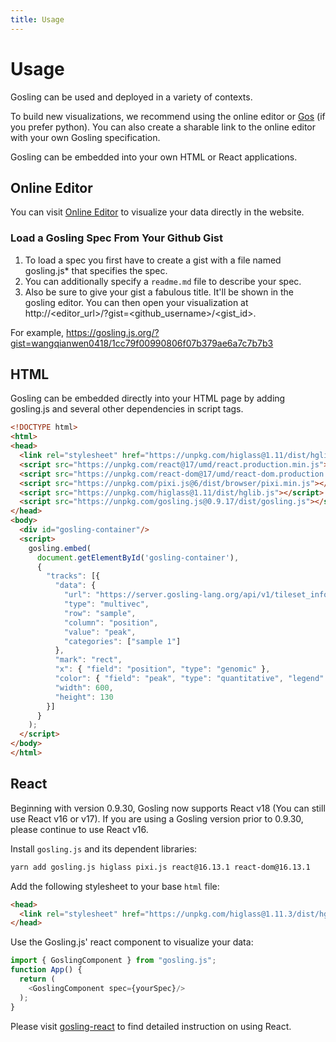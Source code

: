 ```yaml
---
title: Usage
---
```


# Usage

Gosling can be used and deployed in a variety of contexts. 

To build new visualizations, we recommend using the online editor or [Gos](https://gosling-lang.github.io/gos/) (if you prefer python). You can also create a sharable link to the online editor with your own Gosling specification. 

Gosling can be embedded into your own HTML or React applications. 

##  Online Editor
You can visit [Online Editor](https://gosling.js.org) to visualize your data directly in the website.

### Load a Gosling Spec From Your Github Gist
1. To load a spec you first have to create a gist with a file named gosling.js* that specifies the spec.
1. You can additionally specify a `readme.md` file to describe your spec.
1. Also be sure to give your gist a fabulous title. It'll be shown in the gosling editor.
You can then open your visualization at <a>http://<editor_url>/?gist=<github_username>/<gist_id></a>. 
<!-- For example, https://gosling.js.org/?gist=flekschas/e6e388332814886d4d714efd0e88093b -->
For example, https://gosling.js.org/?gist=wangqianwen0418/1cc79f00990806f07b379ae6a7c7b7b3

## HTML

Gosling can be embedded directly into your HTML page by adding gosling.js and several other dependencies in script tags. 

```html
<!DOCTYPE html>
<html>
<head>
  <link rel="stylesheet" href="https://unpkg.com/higlass@1.11/dist/hglib.css">
  <script src="https://unpkg.com/react@17/umd/react.production.min.js"></script>
  <script src="https://unpkg.com/react-dom@17/umd/react-dom.production.min.js"></script>
  <script src="https://unpkg.com/pixi.js@6/dist/browser/pixi.min.js"></script>
  <script src="https://unpkg.com/higlass@1.11/dist/hglib.js"></script>
  <script src="https://unpkg.com/gosling.js@0.9.17/dist/gosling.js"></script>
</head>
<body>
  <div id="gosling-container"/>
  <script>
    gosling.embed(
      document.getElementById('gosling-container'),
      {
        "tracks": [{
          "data": {
            "url": "https://server.gosling-lang.org/api/v1/tileset_info/?d=cistrome-multivec",
            "type": "multivec",
            "row": "sample",
            "column": "position",
            "value": "peak",
            "categories": ["sample 1"]
          },
          "mark": "rect",
          "x": { "field": "position", "type": "genomic" },
          "color": { "field": "peak", "type": "quantitative", "legend": true },
          "width": 600,
          "height": 130
        }]
      }
    );
  </script>
</body>
</html>
```

## React

Beginning with version 0.9.30, Gosling now supports React v18 (You can still use React v16 or v17).
If you are using a Gosling version prior to 0.9.30, please continue to use React v16.
  
Install `gosling.js` and its dependent libraries:

```sh
yarn add gosling.js higlass pixi.js react@16.13.1 react-dom@16.13.1
```

Add the following stylesheet to your base `html` file:
```html
<head>
  <link rel="stylesheet" href="https://unpkg.com/higlass@1.11.3/dist/hglib.css">
</head>
```

Use the Gosling.js' react component to visualize your data:

```js
import { GoslingComponent } from "gosling.js";
function App() {
  return (
    <GoslingComponent spec={yourSpec}/>
  );
}
```

Please visit [gosling-react](https://github.com/gosling-lang/gosling-react) to find detailed instruction on using React.
